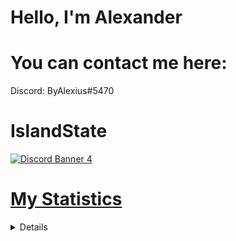 # Hello, I'm Alexander


# You can contact me here:

Discord: ByAlexius#5470


# IslandState
<a href="https://discord.gg/5GWVVTcyUa">
<img src="https://discordapp.com/api/guilds/980264590040506449/widget.png?style=banner4" alt="Discord Banner 4"/>

# My Statistics
  <details>
  <p>
<a href="https://github.com/ByAlexius">
  <img height="180em" src="https://github-readme-stats-eight-theta.vercel.app/api?username=ByAlexius&show_icons=true&theme=vue-dark&include_all_commits=true&count_private=true" /> 
  
  [![trophy](https://github-profile-trophy.vercel.app/?username=byalexius&theme=onedark)](https://github.com/ryo-ma/github-profile-trophy)
  </p>
   </details>

